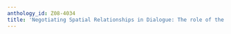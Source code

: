```yaml
---
anthology_id: Z08-4034
title: 'Negotiating Spatial Relationships in Dialogue: The role of the addressee'
---
```

